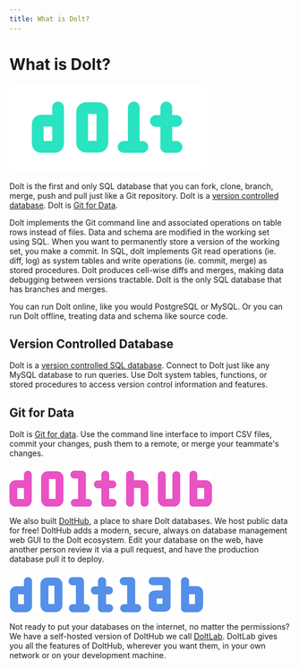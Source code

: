 ```yaml
---
title: What is Dolt?
---
```


# What is Dolt?

![](../.gitbook/assets/dolt-logo.png)

Dolt is the first and only SQL database that you can fork, clone, branch, merge, push and pull just like a Git repository. Dolt is a [version controlled database](https://www.dolthub.com/blog/2021-09-17-database-version-control/). Dolt is [Git for Data](https://www.dolthub.com/blog/2020-03-06-so-you-want-git-for-data/).

Dolt implements the Git command line and associated operations on table rows instead of files. Data and schema are modified in the working set using SQL. When you want to permanently store a version of the working set, you make a commit. In SQL, dolt implements Git read operations (ie. diff, log) as system tables and write operations (ie. commit, merge) as stored procedures. Dolt produces cell-wise diffs and merges, making data debugging between versions tractable. Dolt is the only SQL database that has branches and merges. 

You can run Dolt online, like you would PostgreSQL or MySQL. Or you can run Dolt offline, treating data and schema like source code. 

## Version Controlled Database

Dolt is a [version controlled SQL database](https://www.dolthub.com/blog/2021-09-17-database-version-control/). Connect to Dolt just like any MySQL database to run queries. Use Dolt system tables, functions, or stored procedures to access version control information and features. 

## Git for Data

Dolt is [Git for data](https://www.dolthub.com/blog/2020-03-06-so-you-want-git-for-data/). Use the command line interface to import CSV files, commit your changes, push them to a remote, or merge your teammate's changes.

###

![](../.gitbook/assets/dolthub-logo.png)

We also built [DoltHub](https://www.dolthub.com), a place to share Dolt databases. We host public data for free! DoltHub adds a modern, secure, always on database management web GUI to the Dolt ecosystem. Edit your database on the web, have another person review it via a pull request, and have the production database pull it to deploy.

###

![](../.gitbook/assets/doltlab-logo.png)

Not ready to put your databases on the internet, no matter the permissions? We have a self-hosted version of DoltHub we call [DoltLab](https://www.doltlab.com). DoltLab gives you all the features of DoltHub, wherever you want them, in your own network or on your development machine.
